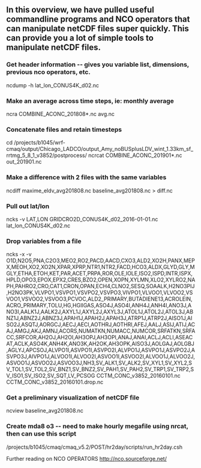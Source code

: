 ## In this overview, we have pulled useful commandline programs and NCO operators that can manipulate netCDF files super quickly. This can provide you a lot of simple tools to manipulate netCDF files. 

### Get header information -- gives you variable list, dimensions, previous nco operators, etc.
ncdump -h lat_lon_CONUS4K_d02.nc

### Make an average across time steps, ie: monthly average
ncra COMBINE_ACONC_201808*.nc avg.nc

### Concatenate files and retain timesteps
cd /projects/b1045/wrf-cmaq/output/Chicago_LADCO/output_Amy_noBUSplusLDV_wint_1.33km_sf_rrtmg_5_8_1_v3852/postprocess/
ncrcat COMBINE_ACONC_201901*.nc out_201901.nc

### Make a difference with 2 files with the same variables
ncdiff maxime_eldv_avg201808.nc baseline_avg201808.nc > diff.nc

### Pull out lat/lon
ncks -v LAT,LON GRIDCRO2D_CONUS4K_d02_2016-01-01.nc lat_lon_CONUS4K_d02.nc

### Drop variables from a file
ncks -x -v O1D,N2O5,PNA,C2O3,MEO2,RO2,PACD,AACD,CXO3,ALD2,XO2H,PANX,MEPX,MEOH,XO2,XO2N,XPAR,XPRP,NTR1,NTR2,FACD,HCO3,ALDX,GLYD,GLY,MGLY,ETHA,ETOH,KET,PAR,ACET,PRPA,ROR,OLE,IOLE,ISO2,ISPD,INTR,ISPX,HPLD,OPO3,EPOX,EPX2,CRES,BZO2,OPEN,XOPN,XYLMN,XLO2,XYLRO2,NAPH,PAHRO2,CRO,CAT1,CRON,OPAN,ECH4,CLNO2,SESQ,SOAALK,H2NO3PIJ,H2NO3PK,VLVPO1,VSVPO1,VSVPO2,VSVPO3,VIVPO1,VLVOO1,VLVOO2,VSVOO1,VSVOO2,VSVOO3,PCVOC,ALD2_PRIMARY,BUTADIENE13,ACROLEIN,ACRO_PRIMARY,TOLU,HG,HGIIGAS,ASO4J,ASO4I,ANH4J,ANH4I,ANO3J,ANO3I,AALK1J,AALK2J,AXYL1J,AXYL2J,AXYL3J,ATOL1J,ATOL2J,ATOL3J,ABNZ1J,ABNZ2J,ABNZ3J,APAH1J,APAH2J,APAH3J,ATRP1J,ATRP2J,AISO1J,AISO2J,ASQTJ,AORGCJ,AECJ,AECI,AOTHRJ,AOTHRI,AFEJ,AALJ,ASIJ,ATIJ,ACAJ,AMGJ,AKJ,AMNJ,ACORS,NUMATKN,NUMACC,NUMCOR,SRFATKN,SRFACC,SRFCOR,AH2OJ,AH2OI,AH3OPJ,AH3OPI,ANAJ,ANAI,ACLJ,ACLI,ASEACAT,ACLK,ASO4K,ANH4K,ANO3K,AH2OK,AH3OPK,AISO3J,AOLGAJ,AOLGBJ,AGLYJ,APCSOJ,ALVPO1I,ASVPO1I,ASVPO2I,ALVPO1J,ASVPO1J,ASVPO2J,ASVPO3J,AIVPO1J,ALVOO1I,ALVOO2I,ASVOO1I,ASVOO2I,ALVOO1J,ALVOO2J,ASVOO1J,ASVOO2J,ASVOO3J,NH3,SV_ALK1,SV_ALK2,SV_XYL1,SV_XYL2,SV_TOL1,SV_TOL2,SV_BNZ1,SV_BNZ2,SV_PAH1,SV_PAH2,SV_TRP1,SV_TRP2,SV_ISO1,SV_ISO2,SV_SQT,LV_PCSOG CCTM_CONC_v3852_20160101.nc CCTM_CONC_v3852_20160101.drop.nc

### Get a preliminary visualization of netCDF file
ncview baseline_avg201808.nc

### Create mda8 o3 -- need to make hourly megafile using nrcat, then can use this script
/projects/b1045/cmaq/cmaq_v5.2/POST/hr2day/scripts/run_hr2day.csh

Further reading on NCO OPERATORS
http://nco.sourceforge.net/


